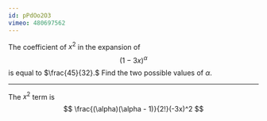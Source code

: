 ```yaml
---
id: pPdOo2O3
vimeo: 480697562
---
```


The coefficient of $x^2$ in the expansion of
$$
(1 - 3x)^{\alpha}
$$
is equal to $\frac{45}{32}.$ Find the two possible values of $\alpha.$

---

The $x^2$ term is
$$
\frac{(\alpha)(\alpha - 1)}{2!}(-3x)^2
$$
